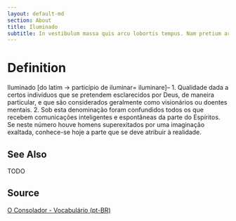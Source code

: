 ```yaml
---
layout: default-md
section: About
title: Iluminado
subtitle: In vestibulum massa quis arcu lobortis tempus. Nam pretium arcu in odio vulputate luctus.
---
```


# Definition
Iluminado [do latim -> particípio de iluminar= iluminare]– 1. Qualidade dada a certos indivíduos que se pretendem esclarecidos por Deus, de maneira particular, e que são considerados geralmente como visionários ou doentes mentais. 2. Sob esta denominação foram confundidos todos os que recebem comunicações inteligentes e espontâneas da parte do Espíritos. Se neste número houve homens superexitados por uma imaginação exaltada, conhece-se hoje a parte que se deve atribuir à realidade.

## See Also
TODO

## Source
[O Consolador - Vocabulário (pt-BR)](http://www.oconsolador.com.br/linkfixo/vocabulario/principal.html)



